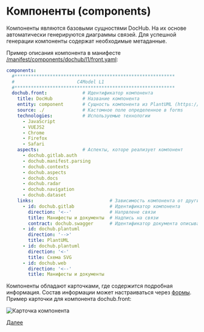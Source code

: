# Компоненты (components)
Компоненты являются базовыми сущностями DocHub. На их основе автоматически генерируются диаграммы связей.
Для успешной генерации компоненты содержат необходимые метаданные.

Пример описания компонента в манифесте [/manifest/components/dochub/l1/front.yaml](/manifest/components/dochub/l1/front.yaml):
```yaml
components:
  #***********************************************************
  #                       C4Model L1
  #***********************************************************
  dochub.front:             # Идентификатор компонента
    title: DocHub           # Название компонента
    entity: component       # Сущность компонента из PlantUML (https://plantuml.com/ru/deployment-diagram)
    source: ./              # Кастомное поле определенное в forms
    technologies:           # Используемые технологии
      - JavaScript
      - VUEJS2
      - Chrome
      - Firefox
      - Safari
    aspects:                # Аспекты, которе реализует компонент
      - dochub.gitlab.auth
      - dochub.manifest.parsing
      - dochub.contexts
      - dochub.aspects
      - dochub.docs
      - dochub.radar
      - dochub.navigation
      - dochub.dataset
    links:                            # Зависимость компонента от других компонентов
      - id: dochub.gitlab             # Идентификатор компонента
        direction: '<--'              # Напрвлене связи
        title: Манифесты и документы  # Надпись на связи
        contract: dochub.swagger      # Идентификатор документа описывающего контракт (может быть прямой ссылкой, например: http://foo.com)
      - id: dochub.plantuml
        direction: '-->'
        title: PlantUML
      - id: dochub.plantuml
        direction: '<-'
        title: Схема SVG
      - id: dochub.web
        direction: '<--'
        title: Манифесты и документы
```

Компоненты обладают карточками, где содержится подробная информация. 
Состав информации может настраиваться через [формы](/docs/dochub.forms). 
Пример карточки для компонента dochub.front:

![Карточка компонента](@component/dochub.front)

[Далее](/docs/dochub.contexts)
